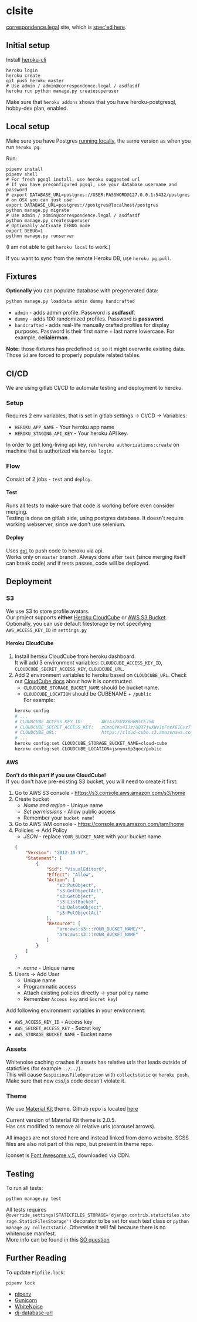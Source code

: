 # clsite

[correspondence.legal](https://correspondence.legal) site, which
is [spec'ed
here](https://docs.google.com/document/d/1l4YzSrk06nKaHGVJzOCbBEWKw9peXhWLhETk6y3_9wM/edit).

## Initial setup

Install [heroku-cli](https://devcenter.heroku.com/articles/heroku-cli#download-and-install)

```
heroku login
heroku create
git push heroku master
# Use admin / admin@correspondence.legal / asdfasdf
heroku run python manage.py createsuperuser
```

Make sure that `heroku addons` shows that you have
heroku-postgresql, hobby-dev plan, enabled.

## Local setup

Make sure you have Postgres [running
locally](https://devcenter.heroku.com/articles/heroku-postgresql#local-setup),
the same version as when you run `heroku pg`.

Run:
```
pipenv install
pipenv shell
# For fresh pgsql install, use heroku suggested url
# If you have preconfigured pgsql, use your database username and password
# export DATABASE_URL=postgres://USER:PASSWORD@127.0.0.1:5432/postgres
# on OSX you can just use:
export DATABASE_URL=postgres://postgres@localhost/postgres
python manage.py migrate
# Use admin / admin@correspondence.legal / asdfasdf
python manage.py createsuperuser
# Optionally activate DEBUG mode
export DEBUG=1
python manage.py runserver
```

(I am not able to get `heroku local` to work.)

If you want to sync from the remote Heroku DB, use `heroku pg:pull`.

## Fixtures

**Optionally** you can populate database with pregenerated data:

```bash
python manage.py loaddata admin dummy handcrafted
```

* `admin` - adds admin profile. Password is **asdfasdf**.
* `dummy` - adds 100 randomized profiles. Password is **password**.
* `handcrafted` - adds real-life manually crafted profiles for display purposes. Password is their first name + last name lowercase. For example, **celialerman**.

**Note:** those fixtures has predefined `id`, so it might overwrite existing data. Those `id` are forced to properly populate related tables.

## CI/CD

We are using gitlab CI/CD to automate testing and deployment to heroku.

### Setup

Requires 2 env variables, that is set in gitlab settings -> CI/CD -> Variables:
* `HEROKU_APP_NAME` - Your heroku app name
* `HEROKU_STAGING_API_KEY` - Your heroku API key.

In order to get long-living api key, run `heroku authorizations:create` on machine that is authorized via `heroku login`.

### Flow



Consist of 2 jobs - `test` and `deploy`.

#### Test

Runs all tests to make sure that code is working before even consider merging.  
Testing is done on gitlab side, using postgres database. It doesn't require working webserver, since we don't use selenium.

#### Deploy

Uses [`dpl`](https://github.com/travis-ci/dpl) to push code to heroku via api.  
Works only on `master` branch.
Always done after `test` (since merging itself can break code) and if tests passes, code will be deployed.

## Deployment

### S3

We use S3 to store profile avatars.  
Our project supports **either** [Heroku CloudCube](https://devcenter.heroku.com/articles/cloudcube) or [AWS S3 Bucket](https://aws.amazon.com/s3/).  
Optionally, you can use default filestorage by not specifying `AWS_ACCESS_KEY_ID` in `settings.py` 

#### Heroku CloudCube

1. Install heroku CloudCube from heroku dashboard.  
    It will add 3 environment variables: `CLOUDCUBE_ACCESS_KEY_ID`, `CLOUDCUBE_SECRET_ACCESS_KEY`, `CLOUDCUBE_URL`.
2. Add 2 environment variables to heroku based on `CLOUDCUBE_URL`. Check out [CloudCube docs](https://devcenter.heroku.com/articles/cloudcube#s3-api-and-bucket-name) about how it is constructed.  
    * `CLOUDCUBE_STORAGE_BUCKET_NAME` should be bucket name.  
    * `CLOUDCUBE_LOCATION` should be CUBENAME + `/public`  
    For example:
    ```bash
    heroku config
    # ...
    # CLOUDCUBE_ACCESS_KEY_ID:       AKIA37SVVXBHRH5CEJ5N
    # CLOUDCUBE_SECRET_ACCESS_KEY:   zCmoQYKx4IJz/UQ37jwXWv1pFncX61Gvz7735hQD
    # CLOUDCUBE_URL:                 https://cloud-cube.s3.amazonaws.com/jsnymx6p2qoc
    # ...
    heroku config:set CLOUDCUBE_STORAGE_BUCKET_NAME=cloud-cube
    heroku config:set CLOUDCUBE_LOCATION=jsnymx6p2qoc/public
    ```
    
#### AWS

**Don't do this part if you use CloudCube!**  
If you don't have pre-existing S3 bucket, you will need to create it first:

1. Go to AWS S3 console - https://s3.console.aws.amazon.com/s3/home
2. Create bucket
    * *Name and region* - Unique name
    * *Set permissions* - Allow public access
    * Remember your `bucket name`!
3. Go to AWS IAM console - https://console.aws.amazon.com/iam/home
4. Policies -> Add Policy
    * *JSON* - replace `YOUR_BUCKET_NAME` with your bucket name
    ```json
    {
        "Version": "2012-10-17",
        "Statement": [
            {
                "Sid": "VisualEditor0",
                "Effect": "Allow",
                "Action": [
                    "s3:PutObject",
                    "s3:GetObjectAcl",
                    "s3:GetObject",
                    "s3:ListBucket",
                    "s3:DeleteObject",
                    "s3:PutObjectAcl"
                ],
                "Resource": [
                    "arn:aws:s3:::YOUR_BUCKET_NAME/*",
                    "arn:aws:s3:::YOUR_BUCKET_NAME"
                ]
            }
        ]
    }
    ```
    * *name* - Unique name
5. Users -> Add User
    * Unique name
    * Programmatic access
    * Attach existing policies directly -> your policy name
    * Remember `Access key` and `Secret key`!

Add following environment variables in your environment:
* `AWS_ACCESS_KEY_ID` - Access key
* `AWS_SECRET_ACCESS_KEY` - Secret key
* `AWS_STORAGE_BUCKET_NAME` - Bucket name

### Assets

Whitenoise caching crashes if assets has relative urls that leads outside of staticfiles (for example `../../`).  
This will cause `SuspiciousFileOperation` with `collectstatic` or `heroku push`.  
Make sure that new css/js code doesn't violate it.

### Theme

We use [Material Kit](https://demos.creative-tim.com/material-kit/index.html) theme. Github repo is located [here](https://github.com/creativetimofficial/material-kit)

Current version of Material Kit theme is 2.0.5.  
Has css modified to remove all relative urls (carousel arrows).

All images are not stored here and instead linked from demo website. SCSS files are also not part of this repo, but present in theme repo.

Iconset is [Font Awesome v.5](https://fontawesome.com/), downloaded via CDN.

## Testing

To run all tests:
```
python manage.py test
```

All tests requires `@override_settings(STATICFILES_STORAGE='django.contrib.staticfiles.storage.StaticFilesStorage')`
decorator to be set for each test class or `python manage.py collectstatic`. Otherwise it will fail because there is no whitenoise manifest.  
More info can be found in this [SO question](https://stackoverflow.com/questions/44160666/valueerror-missing-staticfiles-manifest-entry-for-favicon-ico)

## Further Reading

To update `Pipfile.lock`:
```
pipenv lock
```

- [pipenv](https://docs.pipenv.org/en/latest/)
- [Gunicorn](https://warehouse.python.org/project/gunicorn/)
- [WhiteNoise](https://warehouse.python.org/project/whitenoise/)
- [dj-database-url](https://warehouse.python.org/project/dj-database-url/)
